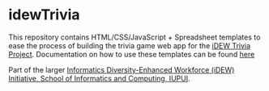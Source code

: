 # idewTrivia
This repository contains HTML/CSS/JavaScript + Spreadsheet templates to ease the process of building the trivia game web app for the [iDEW Trivia Project](https://jimlyst.gitbooks.io/idew-trivia-project/content/). Documentation on how to use these templates can be found [here](https://jimlyst.gitbooks.io/idew-trivia-project/content/CODE.html)

Part of the larger [Informatics Diversity-Enhanced Workforce (iDEW) Initiative, School of Informatics and Computing, IUPUI](http://soic.iupui.edu/idew/).
